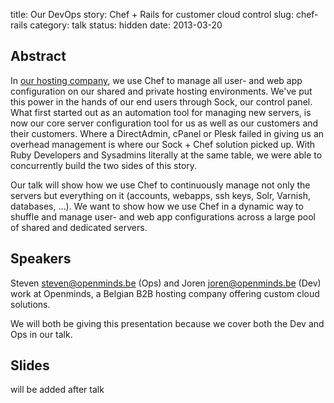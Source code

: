 title: Our DevOps story: Chef + Rails for customer cloud control
slug: chef-rails
category: talk
status: hidden
date: 2013-03-20

Abstract
---------
In [our hosting company](http://openminds.be), we use Chef to manage all user- and web app configuration on our shared and private hosting environments. We've put this power in the hands of our end users through Sock, our control panel. What first started out as an automation tool for managing new servers, is now our core server configuration tool for us as well as our customers and their customers. Where a DirectAdmin, cPanel or Plesk failed in giving us an overhead management is where our Sock + Chef solution picked up. With Ruby Developers and Sysadmins literally at the same table, we were able to concurrently build the two sides of this story.

Our talk will show how we use Chef to continuously manage not only the servers but everything on it (accounts, webapps, ssh keys, Solr, Varnish, databases, …). We want to show how we use Chef in a dynamic way to shuffle and manage user- and web app configurations across a large pool of shared and dedicated servers.

Speakers
-------
Steven <steven@openminds.be> (Ops) and Joren <joren@openminds.be> (Dev) work at Openminds, a Belgian B2B hosting company offering custom cloud solutions.

We will both be giving this presentation because we cover both the Dev and Ops in our talk.

Slides
------
will be added after talk
